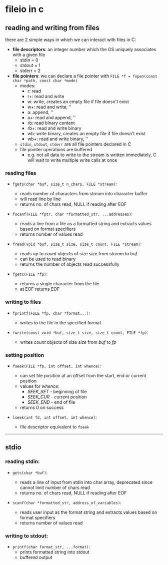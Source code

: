 # fileio in c

## reading and writing from files

there are 2 simple ways in which we can interact with files in C:
- **file descriptors**: an integer number which the OS uniquely associates with a given file
    - stdin = 0
    - stdout = 1
    - stderr = 2
- **file pointers**: we can declare a file pointer with `FILE *f = fopen(const char *path, const char *mode)`
    - modes:
        - r: read
        - r+: read and write
        - w: write, creates an empty file if file doesn't exist
        - w+: read and write, ''
        - a: append, '' 
        - a+: read and append, ''
        - rb: read binary content
        - rb+: read and write binary
        - wb: write binary, creates an empty file if file doesn't exist
        - wb+: read and write binary, ''
    - `stdin`, `stdout`, `stderr` are all file pointers declared in C
    - file pointer operations are buffered
        - e.g. not all data to write to the stream is written immediately, C will wait to write multiple write calls at once

### reading files

- `fgets(char *buf, size_t n_chars, FILE *stream)`:
    - reads number of characters from stream into character buffer
    - will read line by line
    - returns no. of chars read, NULL if reading after EOF

- `fscanf(FILE *fptr, char *formatted_str, ...addresses)`:
    - reads a line from a file as a formatted string and extracts values based on format specifiers
    - returns number of values read

- `fread(void *buf, size_t size, size_t count, FILE *stream)`:
    - reads up to *count* objects of size *size* from *stream* to *buf*
    - can be used to read binary
    - returns the number of objects read successfully

- `fgetc(FILE *fp)`:
    - returns a single character from the file
    - at EOF returns EOF

### writing to files

- `fprintf(FILE *fp, char *format...)`:
    - writes to the file in the specified format

- `fwrite(const void *buf, size_t size, size_t count, FILE *fp)`:
    - writes *count* objects of size *size* from *buf* to *fp*

### setting position

- `fseek(FILE *fp, int offset, int whence)`:
    - can set file position at an offset from the start, end or current position
    - values for *whence*:
        - *SEEK_SET* - beginning of file
        - *SEEK_CUR* - current position
        - *SEEK_END* - end of file
    - returns 0 on success

- `lseek(int fd, int offset, int whence)`:
    - file descriptor equivalent to `fseek`
---

## stdio

### reading stdin:

- `gets(char *buf)`:
    - reads a line of input from stdin into char array, deprecated since cannot limit number of chars read
    - returns no. of chars read, NULL if reading after EOF

- `scanf(char *formatted_str, address_of_variables)`:
    - reads user input as the format string and extracts values based on format specifiers
    - returns number of values read

### writing to stdout:
- `printf(char format_str, ...format)`:
    - prints formatted string into stdout
    - buffered output
